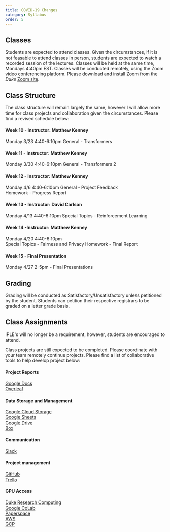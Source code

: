 ```yaml
---
title: COVID-19 Changes
category: Syllabus
order: 5
---
```


## Classes
Students are expected to attend classes. Given the circumstances, if it is not feasable to attend classes in person, students are expected to watch a recorded session of the lectures. Classes will be held at the same time, Mondays 4:40pm EST. Classes will be conducted remotely, using the Zoom video conferencing platform. Please download and install Zoom from the *Duke* [Zoom site](https://duke.zoom.us/). 

## Class Structure
The class structure will remain largely the same, however I will allow more time for class projects and collaboration given the circumstances. Please find a revised schedule below:

#### Week 10 - Instructor: Matthew Kenney 
Monday 3/23 4:40-6:10pm 
General - Transformers

#### Week 11 - Instructor: Matthew Kenney
Monday 3/30 4:40-6:10pm 
General - Transformers 2

#### Week 12 - Instructor: Matthew Kenney
Monday 4/6 4:40-6:10pm 
General - Project Feedback  
Homework - Progress Report

#### Week 13  - Instructor: David Carlson
Monday 4/13 4:40-6:10pm 
Special Topics - Reinforcement Learning

#### Week 14 -Instructor: Matthew Kenney
Monday 4/20 4:40-6:10pm  
Special Topics - Fairness and Privacy
Homework - Final Report 

#### Week 15 - Final Presentation
Monday 4/27 2-5pm - Final Presentations


## Grading
Grading will be conducted as Satisfactory/Unsatisfactory unless petitioned by the student. Students can petition their respective registrars to be graded on a letter grade basis.

## Class Assignments
IPLE's will no longer be a requirement, however, students are encouraged to attend. 

Class projects are still expected to be completed. Please coordinate with your team remotely continue projects. Please find a list of collaborative tools to help develop project below:

#### Project Reports
[Google Docs](https://www.google.com/docs/about/)<br>
[Overleaf](https://www.overleaf.com/)

#### Data Storage and Management
[Google Cloud Storage](https://bit.ly/2J8ShfW)<br>
[Google Sheets](https://www.google.com/sheets/about/)<br>
[Google Drive](https://www.google.com/drive/)<br>
[Box](https://box.duke.edu/)<br>

#### Communication
[Slack](https://slack.com/)<br>

#### Project management
[GitHub](https://github.com/)<br>
[Trello](https://trello.com/en-US)<br>

#### GPU Access
[Duke Research Computing](https://rc.duke.edu/support-links/)<br>
[Google CoLab](https://colab.research.google.com/)<br>
[Paperspace](https://www.paperspace.com/)<br>
[AWS](https://aws.amazon.com/)<br>
[GCP](https://cloud.google.com/)<br>









